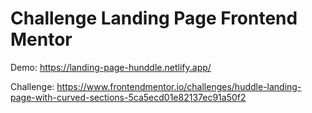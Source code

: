 # Challenge Landing Page Frontend Mentor

Demo: https://landing-page-hunddle.netlify.app/


Challenge: https://www.frontendmentor.io/challenges/huddle-landing-page-with-curved-sections-5ca5ecd01e82137ec91a50f2
